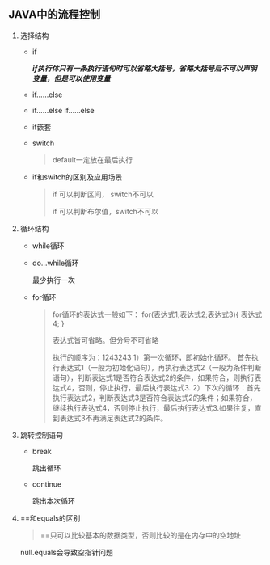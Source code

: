 ## JAVA中的流程控制

1. 选择结构

   - if

     ***if执行体只有一条执行语句时可以省略大括号，省略大括号后不可以声明变量，但是可以使用变量***

   - if……else

   - if……else if……else

   - if嵌套

   - switch

     > default一定放在最后执行

   - if和switch的区别及应用场景

     >  if 可以判断区间， switch不可以
     >
     >  if 可以判断布尔值，switch不可以

2. 循环结构

   - while循环

   - do...while循环

     最少执行一次

   - for循环

     > for循环的表达式一般如下：
     > for(表达式1;表达式2;表达式3){
     >     表达式4;
     > }
     >
     > 表达式皆可省略。但分号不可省略
     >
     > 执行的顺序为：1243243
     > 1）第一次循环，即初始化循环。
     > 首先执行表达式1（一般为初始化语句），再执行表达式2（一般为条件判断语句），判断表达式1是否符合表达式2的条件，如果符合，则执行表达式4，否则，停止执行，最后执行表达式3.
     > 2）下次的循环：首先执行表达式2，判断表达式3是否符合表达式2的条件；如果符合，继续执行表达式4，否则停止执行，最后执行表达式3.如果往复，直到表达式3不再满足表达式2的条件。

     

3. 跳转控制语句

   - break

     跳出循环

   - continue

     跳出本次循环

4. ==和equals的区别

   > ==只可以比较基本的数据类型，否则比较的是在内存中的空地址

   null.equals会导致空指针问题